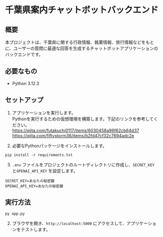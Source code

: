 # 千葉県案内チャットボットバックエンド

## 概要

本プロジェクトは、千葉県に関する行政情報、銘菓情報、旅行情報などをもとに、ユーザーの質問に最適な回答を生成するチャットボットアプリケーションのバックエンドです。

## 必要なもの

- Python 3.12.3

## セットアップ

1. アプリケーションを実行します。<br />
Pythonを実行するための仮想環境を構築します。下記のリンクを参考してください。<br />
https://qiita.com/futakuchi0117/items/6030458a96f62cb64d37<br />
https://qiita.com/fiftystorm36/items/b2fd47cf32c7694adc2e

2. 必要なPythonパッケージをインストールします。
``` 
pip install -r requirements.txt
```

3. `.env` ファイルをプロジェクトのルートディレクトリに作成し、`SECRET_KEY`と`OPENAI_API_KEY` を設定します。
```
SECRET_KEY=あなたの秘密鍵
OPENAI_API_KEY=あなたの秘密鍵
```

## 実行方法
```
py app.py
```

2. ブラウザを開き、`http://localhost:5000` にアクセスして、アプリケーションをテストします。
